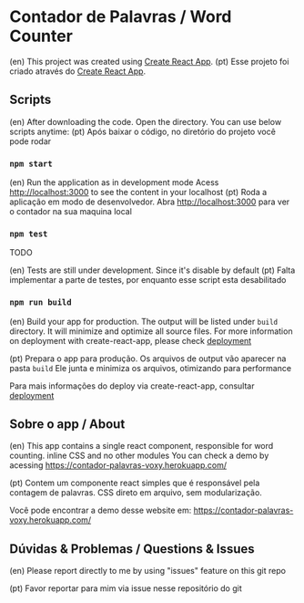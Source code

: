 # Contador de Palavras / Word Counter

(en) This project was created using [Create React App](https://github.com/facebook/create-react-app).
(pt) Esse projeto foi criado através do [Create React App](https://github.com/facebook/create-react-app).

## Scripts

(en) After downloading the code. Open the directory. You can use below scripts anytime:
(pt) Após baixar o código, no diretório do projeto você pode rodar

### `npm start`

(en) Run the application as in development mode
Acess [http://localhost:3000](http://localhost:3000) to see the content in your localhost
(pt) Roda a aplicação em modo de desenvolvedor. 
Abra [http://localhost:3000](http://localhost:3000) para ver o contador na sua maquina local


### `npm test`

TODO

(en) Tests are still under development. Since it's disable by default
(pt) Falta implementar a parte de testes, por enquanto esse script esta desabilitado


### `npm run build`

(en)
Build your app for production. The output will be listed under `build` directory.
It will minimize and optimize all source files.
For more information on deployment with create-react-app, please check [deployment](https://facebook.github.io/create-react-app/docs/deployment)

(pt)
Prepara o app para produção. Os arquivos de output vão aparecer na pasta `build`
Ele junta e minimiza os arquivos, otimizando para performance

Para mais informações do deploy via create-react-app, consultar [deployment](https://facebook.github.io/create-react-app/docs/deployment)


## Sobre o app / About

(en)
This app contains a single react component, responsible for word counting. inline CSS and no other modules
You can check a demo by acessing https://contador-palavras-voxy.herokuapp.com/

(pt)
Contem um componente react simples que é responsável pela contagem de palavras. CSS direto em arquivo, sem modularização.

Você pode encontrar a demo desse website em: https://contador-palavras-voxy.herokuapp.com/

## Dúvidas & Problemas / Questions & Issues

(en)
Please report directly to me by using "issues" feature on this git repo

(pt)
Favor reportar para mim via issue nesse repositório do git